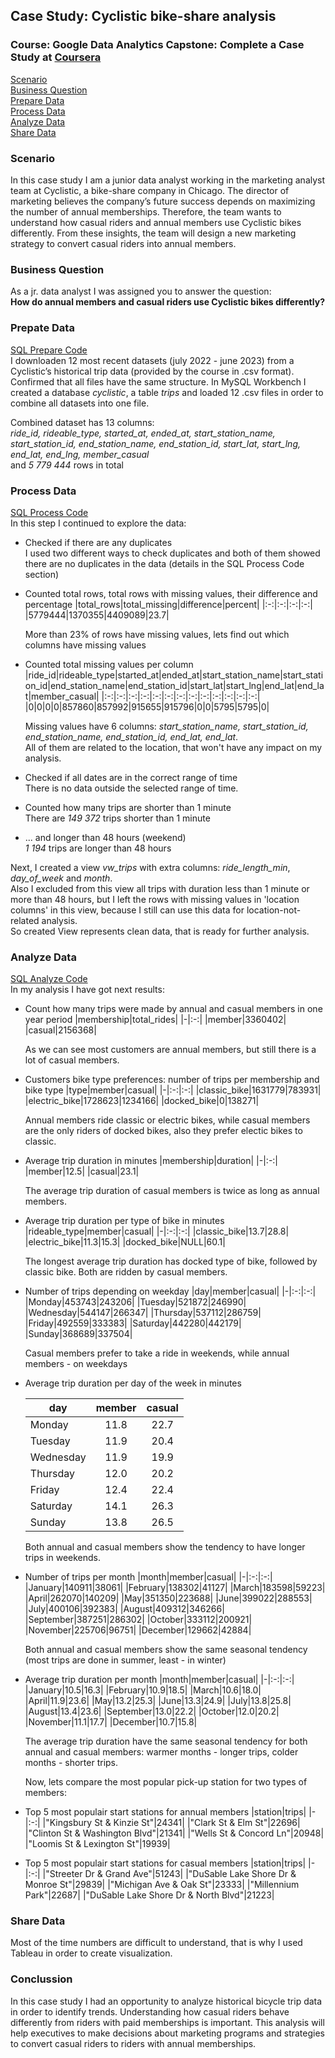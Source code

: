 
## Case Study: Cyclistic bike-share analysis   

### Course: Google Data Analytics Capstone: Complete a Case Study at [Coursera](https://www.coursera.org/learn/google-data-analytics-capstone)

[Scenario](./README.md#scenario)  
[Business Question](./README.md#business-question)  
[Prepare Data](./README.md#prepate-data)  
[Process Data](./README.md#process-data)  
[Analyze Data](./README.md#analyze-data)  
[Share Data](./README.md#share-data)  

### Scenario
In this case study I am a junior data analyst working in the marketing analyst team at Cyclistic, a bike-share company in Chicago. The director
of marketing believes the company’s future success depends on maximizing the number of annual memberships. Therefore,
the team wants to understand how casual riders and annual members use Cyclistic bikes differently. From these insights,
the team will design a new marketing strategy to convert casual riders into annual members.  

### Business Question
As a jr. data analyst I was assigned you to answer the question:  
**How do annual members and casual riders use Cyclistic bikes differently?**

### Prepate Data  
[SQL Prepare Code](./01_prepare_data.sql)      
I downloaden 12 most recent datasets (july 2022 - june 2023) from a Cyclistic’s historical trip data (provided by the course in .csv format).  
Confirmed that all files have the same structure.
In MySQL Workbench I created a database *cyclistic*, a table *trips* and
loaded 12 .csv files in order to combine all datasets into one file.  

Combined dataset has 13 columns:  
*ride_id, rideable_type, started_at, ended_at, start_station_name, start_station_id, end_station_name, end_station_id, start_lat, start_lng, end_lat, end_lng, member_casual*  
and *5 779 444* rows in total

### Process Data 
[SQL Process Code](./02_process_data.sql)  
In this step I continued to explore the data:   
- Checked if there are any duplicates  
  I used two different ways to check duplicates and both of them showed there are no duplicates in the data (details in the SQL Process Code section)   
- Counted total rows, total rows with missing values, their difference and percentage
  |total_rows|total_missing|difference|percent|
  |:-:|:-:|:-:|:-:|
  |5779444|1370355|4409089|23.7|

  More than 23% of rows have missing values, lets find out which columns have missing values  
- Counted total missing values per column
|ride_id|rideable_type|started_at|ended_at|start_station_name|start_station_id|end_station_name|end_station_id|start_lat|start_lng|end_lat|end_lat|member_casual|
  |:-:|:-:|:-:|:-:|:-:|:-:|:-:|:-:|:-:|:-:|:-:|:-:|:-:|
  |0|0|0|0|857860|857992|915655|915796|0|0|5795|5795|0|

  Missing values have 6 columns: *start_station_name, start_station_id, end_station_name, end_station_id, end_lat, end_lat*.  
  All of them are related to the location, that won't have any impact on my analysis.  
- Checked if all dates are in the correct range of time  
  There is no data outside the selected range of time.  
- Counted how many trips are shorter than 1 minute  
  There are *149 372* trips shorter than 1 minute  
- ... and longer than 48 hours (weekend)  
  *1 194* trips are longer than 48 hours  
  
Next, I created a view *vw_trips* with extra columns: *ride_length_min*, *day_of_week* and *month*.  
Also I excluded from this view all trips with duration less than 1 minute or more than 48 hours, but 
I left the rows with missing values in 'location columns' in this view, because I still can use this data for location-not-related analysis.  
So created View represents clean data, that is ready for further analysis.

### Analyze Data
[SQL Analyze Code](./03_analyze_data.sql)  
In my analysis I have got next results:
- Count how many trips were made by annual and casual members in one year period
  |membership|total_rides|
  |-|:-:|
  |member|3360402|
  |casual|2156368|  

  As we can see most customers are annual members, but still there is a lot of casual members.
- Customers bike type preferences: number of trips per membership and bike type
  |type|member|casual|
  |-|:-:|:-:|
  |classic_bike|1631779|783931|
  |electric_bike|1728623|1234166|
  |docked_bike|0|138271|

  
  Annual members ride classic or electric bikes, while casual members are the only riders of docked bikes,
  also they prefer electic bikes to classic.  
- Average trip duration in minutes
  |membership|duration|
  |-|:-:|
  |member|12.5|
  |casual|23.1|
  
  The average trip duration of casual members is twice as long as annual members.  
- Average trip duration per type of bike in minutes 
  |rideable_type|member|casual|
  |-|:-:|:-:|
  |classic_bike|13.7|28.8|
  |electric_bike|11.3|15.3|
  |docked_bike|NULL|60.1|
  
  The longest average trip duration has docked type of bike, followed by classic bike. Both are ridden by casual members. 
- Number of trips depending on weekday
  |day|member|casual|
  |-|:-:|:-:|
  |Monday|453743|243206|
  |Tuesday|521872|246990|
  |Wednesday|544147|266347|
  |Thursday|537112|286759|
  |Friday|492559|333383|
  |Saturday|442280|442179|
  |Sunday|368689|337504|

  
  Casual members prefer to take a ride in weekends, while annual members - on weekdays  
- Average trip duration per day of the week in minutes
  
  |day|member|casual|
  |-|:-:|:-:|
  |Monday|11.8|22.7|
  |Tuesday|11.9|20.4|
  |Wednesday|11.9|19.9|
  |Thursday|12.0|20.2|
  |Friday|12.4|22.4|
  |Saturday|14.1|26.3|
  |Sunday|13.8|26.5|

  Both annual and casual members show the tendency to have longer trips in weekends.  
- Number of trips per month
  |month|member|casual|
  |-|:-:|:-:|
  |January|140911|38061|
  |February|138302|41127|
  |March|183598|59223|
  |April|262070|140209|
  |May|351350|223688|
  |June|399022|288553|
  |July|400106|392383|
  |August|409312|346266|
  |September|387251|286302|
  |October|333112|200921|
  |November|225706|96751|
  |December|129662|42884|
   
  Both annual and casual members show the same seasonal tendency (most trips are done in summer, least - in winter)
- Average trip duration per month
  |month|member|casual|
  |-|:-:|:-:|
  |January|10.5|16.3|
  |February|10.9|18.5|
  |March|10.6|18.0|
  |April|11.9|23.6|
  |May|13.2|25.3|
  |June|13.3|24.9|
  |July|13.8|25.8|
  |August|13.4|23.6|
  |September|13.0|22.2|
  |October|12.0|20.2|
  |November|11.1|17.7|
  |December|10.7|15.8|
 
  The average trip duration have the same seasonal tendency for both annual and casual members: warmer months - longer trips, colder months - shorter trips.
    
  Now, lets compare the most popular pick-up station for two types of members:
- Top 5 most populair start stations for annual members
  |station|trips|
  |-|:-:|
  |"Kingsbury St & Kinzie St"|24341|
  |"Clark St & Elm St"|22696|
  |"Clinton St & Washington Blvd"|21341|
  |"Wells St & Concord Ln"|20948|
  |"Loomis St & Lexington St"|19939|

- Top 5 most populair start stations for casual members
  |station|trips|
  |-|:-:|
  |"Streeter Dr & Grand Ave"|51243|
  |"DuSable Lake Shore Dr & Monroe St"|29839|
  |"Michigan Ave & Oak St"|23333|
  |"Millennium Park"|22687|
  |"DuSable Lake Shore Dr & North Blvd"|21223|


### Share Data
Most of the time numbers are difficult to understand, that is why I used Tableau in order to create visualization.



### Conclussion
In this case study I had an opportunity to analyze historical bicycle trip data in order to identify trends. 
Understanding how casual riders behave differently from riders with paid memberships is important. 
This analysis will help executives to make decisions about marketing programs and strategies to convert casual riders to riders with annual memberships.
